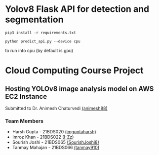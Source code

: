 # Yolov8 Flask API for detection and segmentation

```
pip3 install -r requirements.txt
```
```
python predict_api.py --device cpu
```
to run into cpu (by default is gpu)

# Cloud Computing Course Project

## Hosting YOLOv8 image analysis model on AWS EC2 Instance
Submitted to Dr. Animesh Chaturvedi [(animesh88)](https://github.com/animesh88/CloudComputing)

### Team Members
- Harsh Gupta - 21BDS020 [(imguptaharsh)](https://github.com/imguptaharsh)
- Imroz Khan - 21BDS022 [(I-Zz)](https://github.com/I-Zz)
- Sourish Joshi - 21BDS065 [(SourishJoshi8)](https://github.com/SourishJoshi8)
- Tanmay Mahajan - 21BDS066 [(tanmay910)](https://github.com/tanmay910)
